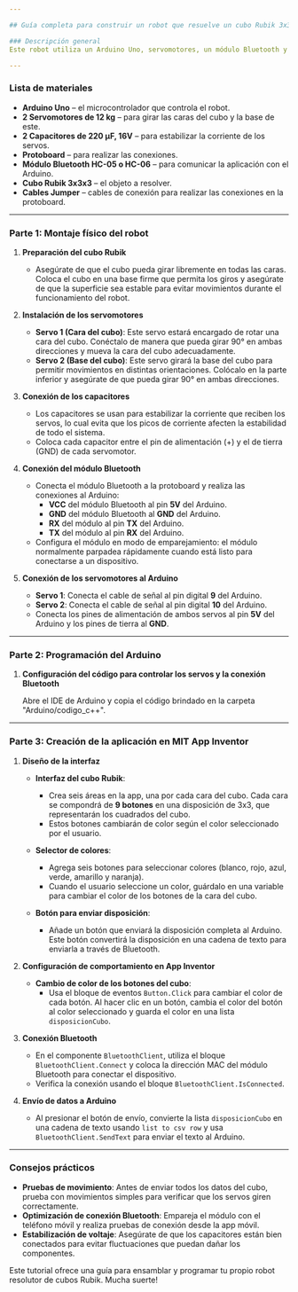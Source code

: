 ```yaml
---

## Guía completa para construir un robot que resuelve un cubo Rubik 3x3x3

### Descripción general
Este robot utiliza un Arduino Uno, servomotores, un módulo Bluetooth y una aplicación móvil para resolver un cubo Rubik. A través de la aplicación, el usuario ingresará manualmente la disposición de colores en el cubo, enviando esta disposición al Arduino para que el robot ejecute movimientos y resuelva el cubo.

---
```


### Lista de materiales

- **Arduino Uno** – el microcontrolador que controla el robot.
- **2 Servomotores de 12 kg** – para girar las caras del cubo y la base de este.
- **2 Capacitores de 220 µF, 16V** – para estabilizar la corriente de los servos.
- **Protoboard** – para realizar las conexiones.
- **Módulo Bluetooth HC-05 o HC-06** – para comunicar la aplicación con el Arduino.
- **Cubo Rubik 3x3x3** – el objeto a resolver.
- **Cables Jumper** – cables de conexión para realizar las conexiones en la protoboard.

---

### Parte 1: Montaje físico del robot

1. **Preparación del cubo Rubik**
   - Asegúrate de que el cubo pueda girar libremente en todas las caras. Coloca el cubo en una base firme que permita los giros y asegúrate de que la superficie sea estable para evitar movimientos durante el funcionamiento del robot.

2. **Instalación de los servomotores**
   - **Servo 1 (Cara del cubo)**: Este servo estará encargado de rotar una cara del cubo. Conéctalo de manera que pueda girar 90° en ambas direcciones y mueva la cara del cubo adecuadamente.
   - **Servo 2 (Base del cubo)**: Este servo girará la base del cubo para permitir movimientos en distintas orientaciones. Colócalo en la parte inferior y asegúrate de que pueda girar 90° en ambas direcciones.

3. **Conexión de los capacitores**
   - Los capacitores se usan para estabilizar la corriente que reciben los servos, lo cual evita que los picos de corriente afecten la estabilidad de todo el sistema.
   - Coloca cada capacitor entre el pin de alimentación (+) y el de tierra (GND) de cada servomotor.

4. **Conexión del módulo Bluetooth**
   - Conecta el módulo Bluetooth a la protoboard y realiza las conexiones al Arduino:
     - **VCC** del módulo Bluetooth al pin **5V** del Arduino.
     - **GND** del módulo Bluetooth al **GND** del Arduino.
     - **RX** del módulo al pin **TX** del Arduino.
     - **TX** del módulo al pin **RX** del Arduino.
   - Configura el módulo en modo de emparejamiento: el módulo normalmente parpadea rápidamente cuando está listo para conectarse a un dispositivo.

5. **Conexión de los servomotores al Arduino**
   - **Servo 1**: Conecta el cable de señal al pin digital **9** del Arduino.
   - **Servo 2**: Conecta el cable de señal al pin digital **10** del Arduino.
   - Conecta los pines de alimentación de ambos servos al pin **5V** del Arduino y los pines de tierra al **GND**.

---

### Parte 2: Programación del Arduino

1. **Configuración del código para controlar los servos y la conexión Bluetooth**

   Abre el IDE de Arduino y copia el código brindado en la carpeta "Arduino/codigo_c++".
---

### Parte 3: Creación de la aplicación en MIT App Inventor

1. **Diseño de la interfaz**
   - **Interfaz del cubo Rubik**:
     - Crea seis áreas en la app, una por cada cara del cubo. Cada cara se compondrá de **9 botones** en una disposición de 3x3, que representarán los cuadrados del cubo.
     - Estos botones cambiarán de color según el color seleccionado por el usuario.
   
   - **Selector de colores**:
     - Agrega seis botones para seleccionar colores (blanco, rojo, azul, verde, amarillo y naranja).
     - Cuando el usuario seleccione un color, guárdalo en una variable para cambiar el color de los botones de la cara del cubo.

   - **Botón para enviar disposición**:
     - Añade un botón que enviará la disposición completa al Arduino. Este botón convertirá la disposición en una cadena de texto para enviarla a través de Bluetooth.

2. **Configuración de comportamiento en App Inventor**
   - **Cambio de color de los botones del cubo**:
     - Usa el bloque de eventos `Button.Click` para cambiar el color de cada botón. Al hacer clic en un botón, cambia el color del botón al color seleccionado y guarda el color en una lista `disposicionCubo`.

3. **Conexión Bluetooth**
   - En el componente `BluetoothClient`, utiliza el bloque `BluetoothClient.Connect` y coloca la dirección MAC del módulo Bluetooth para conectar el dispositivo.
   - Verifica la conexión usando el bloque `BluetoothClient.IsConnected`.

4. **Envío de datos a Arduino**
   - Al presionar el botón de envío, convierte la lista `disposicionCubo` en una cadena de texto usando `list to csv row` y usa `BluetoothClient.SendText` para enviar el texto al Arduino.

---

### Consejos prácticos

- **Pruebas de movimiento**: Antes de enviar todos los datos del cubo, prueba con movimientos simples para verificar que los servos giren correctamente.
- **Optimización de conexión Bluetooth**: Empareja el módulo con el teléfono móvil y realiza pruebas de conexión desde la app móvil.
- **Estabilización de voltaje**: Asegúrate de que los capacitores están bien conectados para evitar fluctuaciones que puedan dañar los componentes.

Este tutorial ofrece una guía para ensamblar y programar tu propio robot resolutor de cubos Rubik. Mucha suerte!
